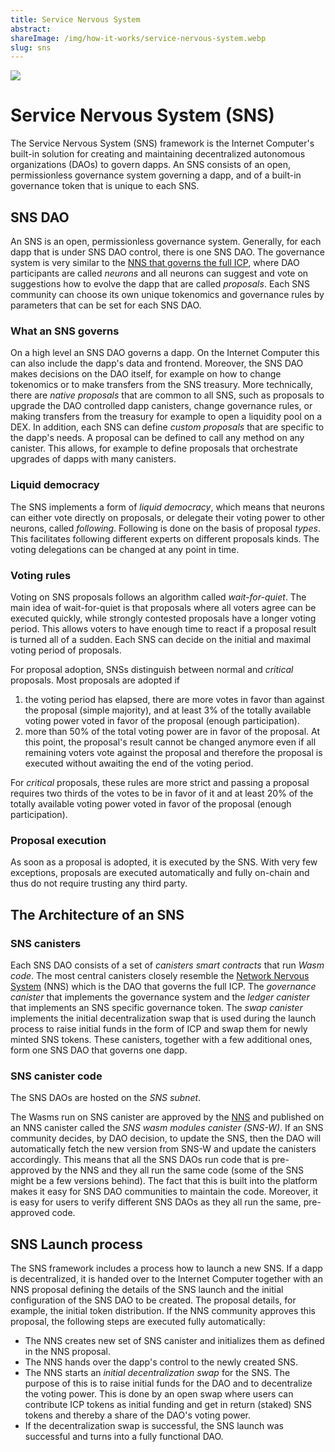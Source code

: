 ```yaml
---
title: Service Nervous System
abstract:
shareImage: /img/how-it-works/service-nervous-system.webp
slug: sns
---
```


![](/img/how-it-works/service-nervous-system.webp)

# Service Nervous System (SNS)

The Service Nervous System (SNS) framework is the Internet Computer's built-in solution for creating and maintaining decentralized autonomous organizations (DAOs) to govern dapps.
An SNS consists of an open, permissionless governance system governing a dapp, and of a built-in governance token that is unique to each SNS.


## SNS DAO
An SNS is an open, permissionless governance system.
Generally, for each dapp that is under SNS DAO control, there is one SNS DAO.
The governance system is very similar to the [NNS that governs the full ICP](./01_network-nervous-system-nns.subpage.md), where DAO participants are called _neurons_ and all neurons can suggest and vote on suggestions how to evolve the dapp that are called _proposals_.
Each SNS community can choose its own unique tokenomics and governance rules by parameters that can be set for each SNS DAO.


### What an SNS governs
On a high level an SNS DAO governs a dapp. On the Internet Computer this can also include the dapp's data and frontend.
Moreover, the SNS DAO makes decisions on the DAO itself, for example on how to change tokenomics or to make transfers from the SNS treasury.
More technically, there are _native proposals_ that are common to all SNS, such as proposals to upgrade the DAO controlled dapp canisters, change governance rules, or making transfers from the treasury for example to open a liquidity pool on a DEX.
In addition, each SNS can define _custom proposals_ that are specific to the dapp's needs. A proposal can be defined to call any method on any canister. This allows, for example to define proposals that orchestrate upgrades of dapps with many canisters.




### Liquid democracy
The SNS implements a form of _liquid democracy_, which means that neurons can either vote directly on proposals, or delegate their voting power to other neurons, called _following_.
Following is done on the basis of proposal _types_.
This facilitates following different experts on different proposals kinds.
The voting delegations can be changed at any point in time.


### Voting rules
Voting on SNS proposals follows an algorithm called _wait-for-quiet_.
The main idea of wait-for-quiet is that proposals where all voters agree can be executed quickly, while strongly contested proposals have a longer voting period. This allows voters to have enough time to react if a proposal result is turned all of a sudden.
Each SNS can decide on the initial and maximal voting period of proposals.


For proposal adoption, SNSs distinguish between normal and _critical_ proposals.
Most proposals are adopted if
1) the voting period has elapsed, there are more votes in favor than against the proposal (simple majority), and at least 3% of the totally available voting power voted in favor of the proposal (enough participation).
2) more than 50% of the total voting power are in favor of the proposal. At this point, the proposal's result cannot be changed anymore even if all remaining voters vote against the proposal and therefore the proposal is executed without awaiting the end of the voting period.


For _critical_ proposals, these rules are more strict and passing a proposal requires two thirds of the votes to be in favor of it and at least 20% of the totally available voting power voted in favor of the proposal (enough participation).


### Proposal execution
As soon as a proposal is adopted, it is executed by the SNS.
With very few exceptions, proposals are executed automatically and fully on-chain and thus do not require trusting any third party.

## The Architecture of an SNS


### SNS canisters
Each SNS DAO consists of a set of _canisters smart contracts_ that run _Wasm code_.
The most central canisters closely resemble the [Network Nervous System](./01_network-nervous-system-nns.subpage.md) (NNS) which is the DAO that governs the full ICP.
The _governance canister_ that implements the governance system and the _ledger canister_ that implements an SNS specific governance token.
The _swap canister_ implements the initial decentralization swap that is used during the launch process to raise initial funds in the form of ICP and swap them for newly minted SNS tokens.
These canisters, together with a few additional ones, form one SNS DAO that governs one dapp.


### SNS canister code
The SNS DAOs are hosted on the _SNS subnet_.


The Wasms run on SNS canister are approved by the [NNS](./01_network-nervous-system-nns.subpage.md) and published on an NNS canister called the _SNS wasm modules canister (SNS-W)_.
If an SNS community decides, by DAO decision, to update the SNS, then the DAO will automatically fetch the new version from SNS-W and update the canisters accordingly.
This means that all the SNS DAOs run code that is pre-approved by the NNS and they all run the same code (some of the SNS might be a few versions behind).
The fact that this is built into the platform makes it easy for SNS DAO communities to maintain the code. Moreover, it is easy for users to verify different SNS DAOs as they all run the same, pre-approved code.


## SNS Launch process
The SNS framework includes a process how to launch a new SNS.
If a dapp is decentralized, it is handed over to the Internet Computer together with an NNS proposal defining the details of the SNS launch and the initial configuration of the SNS DAO to be created. The proposal details, for example, the initial token distribution.
If the NNS community approves this proposal, the following steps are executed fully automatically:
* The NNS creates new set of SNS canister and initializes them as defined in the NNS proposal.
* The NNS hands over the dapp's control to the newly created SNS.
* The NNS starts an _initial decentralization swap_ for the SNS. The purpose of this is to raise initial funds for the DAO and to decentralize the voting power. This is done by an open swap where users can contribute ICP tokens as initial funding and get in return (staked) SNS tokens and thereby a share of the DAO's voting power.
* If the decentralization swap is successful, the SNS launch was successful and turns into a fully functional DAO.




